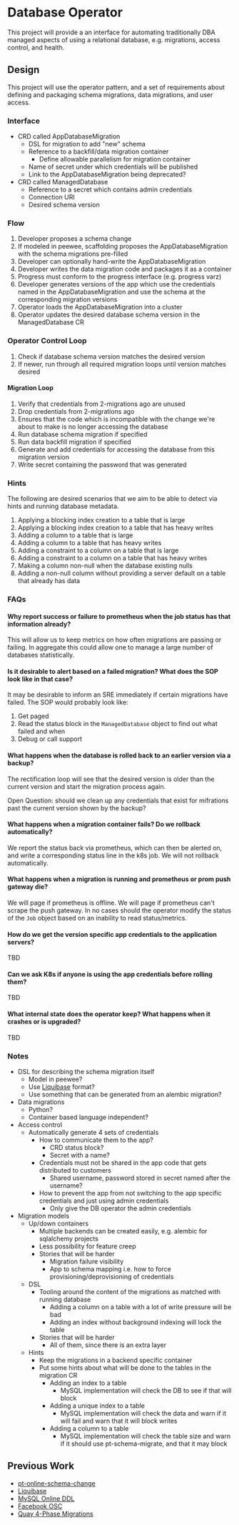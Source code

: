# Database Operator

This project will provide a an interface for automating traditionally DBA managed aspects of using a relational database, e.g. migrations, access control, and health.

## Design

This project will use the operator pattern, and a set of requirements about defining and packaging schema migrations, data migrations, and user access.

### Interface

* CRD called AppDatabaseMigration
  * DSL for migration to add "new" schema
  * Reference to a backfill/data migration container
    * Define allowable parallelism for migration container
  * Name of secret under which credentials will be published 
  * Link to the AppDatabaseMigration being deprecated?
* CRD called ManagedDatabase
  * Reference to a secret which contains admin credentials
  * Connection URI
  * Desired schema version

### Flow

1. Developer proposes a schema change
  1. If modeled in peewee, scaffolding proposes the AppDatabaseMigration with the schema migrations pre-filled
  1. Developer can optionally hand-write the AppDatabaseMigration
1. Developer writes the data migration code and packages it as a container
  1. Progress must conform to the progress interface (e.g. progress varz)
1. Developer generates versions of the app which use the credentials named in the AppDatabaseMigration and use the schema at the corresponding migration versions
1. Operator loads the AppDatabaseMigration into a cluster
1. Operator updates the desired database schema version in the ManagedDatabase CR

### Operator Control Loop

1. Check if database schema version matches the desired version
  1. If newer, run through all required migration loops until version matches desired

#### Migration Loop

1. Verify that credentials from 2-migrations ago are unused
  1. Drop credentials from 2-migrations ago
  1. Ensures that the code which is incompatible with the change we're about to make is no longer accessing the database
1. Run database schema migration if specified
1. Run data backfill migration if specified
1. Generate and add credentials for accessing the database from this migration version 
  1. Write secret containing the password that was generated

### Hints

The following are desired scenarios that we aim to be able to detect via hints
and running database metadata.

1. Applying a blocking index creation to a table that is large
1. Applying a blocking index creation to a table that has heavy writes
1. Adding a column to a table that is large
1. Adding a column to a table that has heavy writes
1. Adding a constraint to a column on a table that is large
1. Adding a constraint to a column on a table that has heavy writes
1. Making a column non-null when the database existing nulls
1. Adding a non-null column without providing a server default on a table that already has data

### FAQs

#### Why report success or failure to prometheus when the job status has that information already?

This will allow us to keep metrics on how often migrations are passing or failing. In aggregate
this could allow one to manage a large number of databases statistically.

#### Is it desirable to alert based on a failed migration? What does the SOP look like in that case?

It may be desirable to inform an SRE immediately if certain migrations
have failed. The SOP would probably look like:

1. Get paged
2. Read the status block in the `ManagedDatabase` object to find out what failed and when
3. Debug or call support

#### What happens when the database is rolled back to an earlier version via a backup?

The rectification loop will see that the desired version is older than the current version
and start the migration process again.

Open Question: should we clean up any credentials that exist for mifrations past the current version
shown by the backup?

#### What happens when a migration container fails? Do we rollback automatically?

We report the status back via prometheus, which can then be alerted on, and write a corresponding
status line in the k8s job. We will not rollback automatically.

#### What happens when a migration is running and prometheus or prom push gateway die?

We will page if prometheus is offline. We will page if prometheus can't scrape the push gateway.
In no cases should the operator modify the status of the `Job` object based on an inability to read
status/metrics.

#### How do we get the version specific app credentials to the application servers?

TBD

#### Can we ask K8s if anyone is using the app credentials before rolling them?

TBD

#### What internal state does the operator keep? What happens when it crashes or is upgraded?

TBD

### Notes

* DSL for describing the schema migration itself
  * Model in peewee?
  * Use [Liquibase](https://rollout.io/blog/liquibase-tutorial-manage-database-schema/) format?
  * Use something that can be generated from an alembic migration?
* Data migrations
  * Python?
  * Container based language independent?
* Access control
  * Automatically generate 4 sets of credentials
    * How to communicate them to the app?
      * CRD status block?
      * Secret with a name?
    * Credentials must not be shared in the app code that gets distributed to customers
      * Shared username, password stored in secret named after the username?
    * How to prevent the app from not switching to the app specific credentials and just using admin credentials
      * Only give the DB operator the admin credentials 
* Migration models
  * Up/down containers
    * Multiple backends can be created easily, e.g. alembic for sqlalchemy projects
    * Less possibility for feature creep
    * Stories that will be harder
      * Migration failure visibility
      * App to schema mapping i.e. how to force provisioning/deprovisioning of credentials
  * DSL
    * Tooling around the content of the migrations as matched with running database
      * Adding a column on a table with a lot of write pressure will be bad
      * Adding an index without background indexing will lock the table
    * Stories that will be harder
      * All of them, since there is an extra layer
  * Hints
    * Keep the migrations in a backend specific container
    * Put some hints about what will be done to the tables in the migration CR
      * Adding an index to a table
        * MySQL implementation will check the DB to see if that will block
      * Adding a unique index to a table
        * MySQL implementation will check the data and warn if it will fail and warn that it will block writes
      * Adding a column to a table
        * MySQL implementation will check the table size and warn if it should use pt-schema-migrate, and that it may block

## Previous Work

* [pt-online-schema-change](https://www.percona.com/doc/percona-toolkit/LATEST/pt-online-schema-change.html)
* [Liquibase](https://rollout.io/blog/liquibase-tutorial-manage-database-schema/)
* [MySQL Online DDL](https://www.fromdual.com/online-ddl_vs_pt-online-schema-change)
* [Facebook OSC](https://github.com/facebookincubator/OnlineSchemaChange)
* [Quay 4-Phase Migrations](https://github.com/coreos-inc/quay-policies-encrypted/blob/master/dbmigrations.md)

